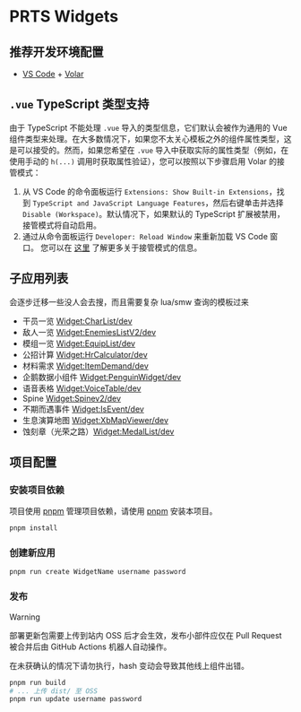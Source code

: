 # PRTS Widgets

## 推荐开发环境配置

- [VS Code](https://code.visualstudio.com/) + [Volar](https://marketplace.visualstudio.com/items?itemName=Vue.volar)

## `.vue` TypeScript 类型支持

由于 TypeScript 不能处理 `.vue`  导入的类型信息，它们默认会被作为通用的 Vue 组件类型来处理。在大多数情况下，如果您不太关心模板之外的组件属性类型，这是可以接受的。然而，如果您希望在 `.vue` 导入中获取实际的属性类型（例如，在使用手动的 `h(...)` 调用时获取属性验证），您可以按照以下步骤启用 Volar 的接管模式：

1. 从 VS Code 的命令面板运行 `Extensions: Show Built-in Extensions`，找到 `TypeScript and JavaScript Language Features`，然后右键单击并选择 `Disable (Workspace)`。默认情况下，如果默认的 TypeScript 扩展被禁用，接管模式将自动启用。
2. 通过从命令面板运行 `Developer: Reload Window` 来重新加载 VS Code 窗口。
您可以在 [这里](https://github.com/johnsoncodehk/volar/discussions/471) 了解更多关于接管模式的信息。

## 子应用列表

会逐步迁移一些没人会去搜，而且需要复杂 lua/smw 查询的模板过来

- 干员一览 [Widget:CharList/dev](https://prts.wiki/w/Widget:CharList/dev)
- 敌人一览 [Widget:EnemiesListV2/dev](https://prts.wiki/w/Widget:EnemiesListV2/dev)
- 模组一览 [Widget:EquipList/dev](https://prts.wiki/w/Widget:EquipList/dev)
- 公招计算 [Widget:HrCalculator/dev](https://prts.wiki/w/Widget:HrCalculator/dev)
- 材料需求 [Widget:ItemDemand/dev](https://prts.wiki/w/Widget:ItemDemand/dev)
- 企鹅数据小组件 [Widget:PenguinWidget/dev](https://prts.wiki/w/Widget:PenguinWidget/dev)
- 语音表格 [Widget:VoiceTable/dev](https://prts.wiki/w/Widget:VoiceTable/dev)
- Spine [Widget:Spinev2/dev](https://prts.wiki/w/Widget:Spinev2/dev)
- 不期而遇事件 [Widget:IsEvent/dev](https://prts.wiki/w/Widget:ISEvent/dev)
- 生息演算地图 [Widget:XbMapViewer/dev](https://prts.wiki/w/Widget:XbMapViewer/dev)
- 蚀刻章（光荣之路）[Widget:MedalList/dev](https://prts.wiki/w/Widget:MedalList/dev)
## 项目配置

### 安装项目依赖

项目使用 [pnpm](https://pnpm.io/) 管理项目依赖，请使用 [pnpm](https://pnpm.io/) 安装本项目。

```bash
pnpm install
```

### 创建新应用

```bash
pnpm run create WidgetName username password
```

### 发布

> [!WARNING]
> 部署更新包需要上传到站内 OSS 后才会生效，发布小部件应仅在 Pull Request 被合并后由 GitHub Actions 机器人自动操作。
>
> 在未获确认的情况下请勿执行，hash 变动会导致其他线上组件出错。

```bash
pnpm run build
# ... 上传 dist/ 至 OSS
pnpm run update username password
```
